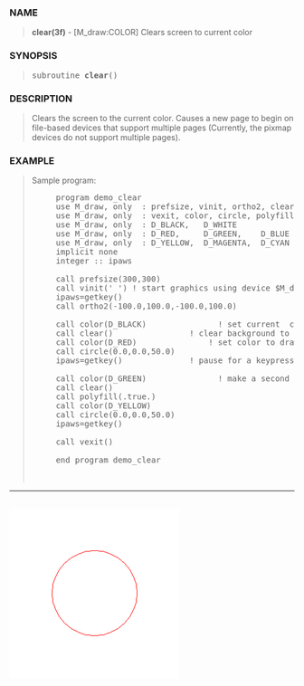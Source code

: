 <?
<body>
  <a name="top" id="top"></a>
  <div id="Container">
    <div id="Content">
      <div class="c57">
      </div><a name="0"></a>
      <h3><a name="0">NAME</a></h3>
      <blockquote>
        <b>clear(3f)</b> - [M_draw:COLOR] Clears screen to current color <b></b>
      </blockquote><a name="contents" id="contents"></a>
      <h3><a name="4">SYNOPSIS</a></h3>
      <blockquote>
        <pre>
subroutine <b>clear</b>()
</pre>
      </blockquote><a name="2"></a>
      <h3><a name="2">DESCRIPTION</a></h3>
      <blockquote>
        <p>Clears the screen to the current color. Causes a new page to begin on file-based devices that support multiple pages (Currently, the pixmap
        devices do not support multiple pages).</p>
      </blockquote><a name="3"></a>
      <h3><a name="3">EXAMPLE</a></h3>
      <blockquote>
        Sample program:
        <pre>
     program demo_clear
     use M_draw, only  : prefsize, vinit, ortho2, clear, getkey
     use M_draw, only  : vexit, color, circle, polyfill
     use M_draw, only  : D_BLACK,   D_WHITE
     use M_draw, only  : D_RED,     D_GREEN,    D_BLUE
     use M_draw, only  : D_YELLOW,  D_MAGENTA,  D_CYAN
     implicit none
     integer :: ipaws
<br />     call prefsize(300,300)
     call vinit(' ') ! start graphics using device $M_draw_DEVICE
     ipaws=getkey()
     call ortho2(-100.0,100.0,-100.0,100.0)
<br />     call color(D_BLACK)               ! set current  color
     call clear()                ! clear background to current color
     call color(D_RED)               ! set color to draw with
     call circle(0.0,0.0,50.0)
     ipaws=getkey()              ! pause for a keypress on interactive devices
<br />     call color(D_GREEN)               ! make a second page
     call clear()
     call polyfill(.true.)
     call color(D_YELLOW)
     call circle(0.0,0.0,50.0)
     ipaws=getkey()
<br />     call vexit()
<br />     end program demo_clear
<br />
</pre>
      </blockquote>
      <hr />
      <br />
      <div class="c57"><img src="../images/clear.3m_draw.gif" /></div>
    </div>
  </div>
</body>
